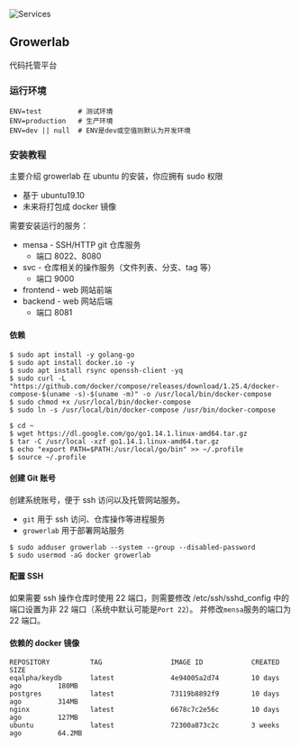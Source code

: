 ![Services](https://github.com/growerlab/growerlab/workflows/Services/badge.svg)

## Growerlab

代码托管平台

### 运行环境

```
ENV=test         # 测试环境
ENV=production   # 生产环境
ENV=dev || null  # ENV是dev或空值则默认为开发环境
```

### 安装教程

主要介绍 growerlab 在 ubuntu 的安装，你应拥有 sudo 权限

- 基于 ubuntu19.10
- 未来将打包成 docker 镜像

需要安装运行的服务：

- mensa - SSH/HTTP git 仓库服务
  - 端口 8022、8080
- svc - 仓库相关的操作服务（文件列表、分支、tag 等）
  - 端口 9000
- frontend - web 网站前端
- backend - web 网站后端
  - 端口 8081

#### 依赖

```shell
$ sudo apt install -y golang-go
$ sudo apt install docker.io -y
$ sudo apt install rsync openssh-client -yq
$ sudo curl -L "https://github.com/docker/compose/releases/download/1.25.4/docker-compose-$(uname -s)-$(uname -m)" -o /usr/local/bin/docker-compose
$ sudo chmod +x /usr/local/bin/docker-compose
$ sudo ln -s /usr/local/bin/docker-compose /usr/bin/docker-compose
```

```shell
$ cd ~
$ wget https://dl.google.com/go/go1.14.1.linux-amd64.tar.gz
$ tar -C /usr/local -xzf go1.14.1.linux-amd64.tar.gz
$ echo "export PATH=$PATH:/usr/local/go/bin" >> ~/.profile
$ source ~/.profile
```

#### 创建 Git 账号

创建系统账号，便于 ssh 访问以及托管网站服务。

- `git` 用于 ssh 访问、仓库操作等进程服务
- `growerlab` 用于部署网站服务

```shell
$ sudo adduser growerlab --system --group --disabled-password
$ sudo usermod -aG docker growerlab
```

#### 配置 SSH

如果需要 ssh 操作仓库时使用 22 端口，则需要修改 /etc/ssh/sshd_config 中的端口设置为非 22 端口（系统中默认可能是`Port 22`）。
并修改`mensa`服务的端口为 22 端口。

#### 依赖的 docker 镜像

```
REPOSITORY          TAG                 IMAGE ID            CREATED             SIZE
eqalpha/keydb       latest              4e94005a2d74        10 days ago         180MB
postgres            latest              73119b8892f9        10 days ago         314MB
nginx               latest              6678c7c2e56c        10 days ago         127MB
ubuntu              latest              72300a873c2c        3 weeks ago         64.2MB
```
